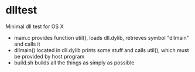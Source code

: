 # dlltest
Minimal dll test for OS X

* main.c provides function util(), loads dll.dylib, retrieves symbol "dllmain" and calls it
* dllmain() located in dll.dylib prints some stuff and calls util(), which must be provided by host program
* build.sh builds all the things as simply as possible

